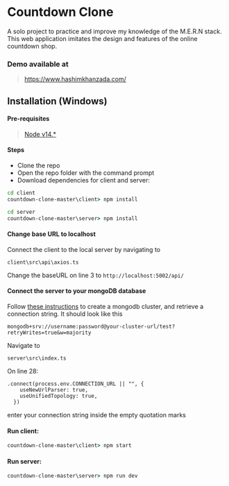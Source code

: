 # Countdown Clone

A solo project to practice and improve my knowledge of the M.E.R.N stack. 
This web application imitates the design and features of the online countdown shop.


### Demo available at
> https://www.hashimkhanzada.com/

## Installation (Windows)

#### Pre-requisites
> [Node v14.*](https://nodejs.org/en/download/)

#### Steps
- Clone the repo
- Open the repo folder with the command prompt
- Download dependencies for client and server:
```cmd
cd client
countdown-clone-master\client> npm install
```
```cmd
cd server
countdown-clone-master\server> npm install
```
 

#### Change base URL to localhost
Connect the client to the local server by navigating to 
```
client\src\api\axios.ts
```

Change the baseURL on line 3 to `http://localhost:5002/api/`

#### Connect the server to your mongoDB database
Follow [these instructions](https://www.mongodb.com/blog/post/quick-start-nodejs-mongodb--how-to-get-connected-to-your-database) to create a mongodb cluster, and retrieve a connection string.
It should look like this

```
mongodb+srv://username:password@your-cluster-url/test?retryWrites=true&w=majority
```

Navigate to 
```
server\src\index.ts
```

On line 28:
```
.connect(process.env.CONNECTION_URL || "", {
    useNewUrlParser: true,
    useUnifiedTopology: true,
  })
```
enter your connection string inside the empty quotation marks

#### Run client:
```cmd
countdown-clone-master\client> npm start
```

#### Run server:
```cmd
countdown-clone-master\server> npm run dev
```
